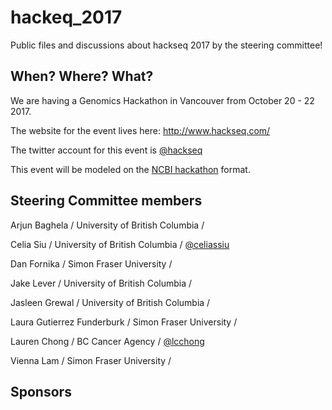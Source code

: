 # hackeq_2017
Public files and discussions about hackseq 2017 by the steering committee!

## When? Where? What?  
We are having a Genomics Hackathon in Vancouver from October 20 - 22 2017. 

The website for the event lives here: http://www.hackseq.com/

The twitter account for this event is [@hackseq](https://twitter.com/search?f=tweets&q=hackseq)

This event will be modeled on the [NCBI hackathon](https://github.com/NCBI-Hackathons) format.

## Steering Committee members

Arjun Baghela / University of British Columbia / 

Celia Siu / University of British Columbia / [@celiassiu](https://twitter.com/celiassiu)

Dan Fornika / Simon Fraser University / 

Jake Lever / University of British Columbia / 

Jasleen Grewal / University of British Columbia / 

Laura Gutierrez Funderburk / Simon Fraser University / 

Lauren Chong / BC Cancer Agency / [@lcchong](https://twitter.com/lcchong)

Vienna Lam / Simon Fraser University / 

## Sponsors
